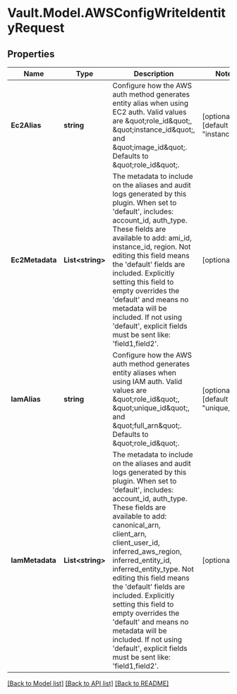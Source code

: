 # Vault.Model.AWSConfigWriteIdentityRequest

## Properties

Name | Type | Description | Notes
------------ | ------------- | ------------- | -------------
**Ec2Alias** | **string** | Configure how the AWS auth method generates entity alias when using EC2 auth. Valid values are \&quot;role_id\&quot;, \&quot;instance_id\&quot;, and \&quot;image_id\&quot;. Defaults to \&quot;role_id\&quot;. | [optional] [default to "instance_id"]
**Ec2Metadata** | **List&lt;string&gt;** | The metadata to include on the aliases and audit logs generated by this plugin. When set to &#39;default&#39;, includes: account_id, auth_type. These fields are available to add: ami_id, instance_id, region. Not editing this field means the &#39;default&#39; fields are included. Explicitly setting this field to empty overrides the &#39;default&#39; and means no metadata will be included. If not using &#39;default&#39;, explicit fields must be sent like: &#39;field1,field2&#39;. | [optional] 
**IamAlias** | **string** | Configure how the AWS auth method generates entity aliases when using IAM auth. Valid values are \&quot;role_id\&quot;, \&quot;unique_id\&quot;, and \&quot;full_arn\&quot;. Defaults to \&quot;role_id\&quot;. | [optional] [default to "unique_id"]
**IamMetadata** | **List&lt;string&gt;** | The metadata to include on the aliases and audit logs generated by this plugin. When set to &#39;default&#39;, includes: account_id, auth_type. These fields are available to add: canonical_arn, client_arn, client_user_id, inferred_aws_region, inferred_entity_id, inferred_entity_type. Not editing this field means the &#39;default&#39; fields are included. Explicitly setting this field to empty overrides the &#39;default&#39; and means no metadata will be included. If not using &#39;default&#39;, explicit fields must be sent like: &#39;field1,field2&#39;. | [optional] 

[[Back to Model list]](../README.md#documentation-for-models) [[Back to API list]](../README.md#documentation-for-api-endpoints) [[Back to README]](../README.md)

